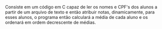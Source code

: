 Consiste em um código em C capaz de ler os nomes e CPF's dos alunos a partir de um arquivo de texto e então atribuir notas, dinamicamente, para esses alunos, o programa então calculará a média de cada aluno e os ordenará em ordem decrescente de médias.
